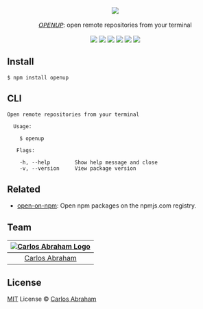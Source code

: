 <div align="center">
<a href="https://npmjs.com/package/openup"><img src="https://cdn.abranhe.com/projects/openup/logo.png"></a>
	<br>
	<br>
	<a href="https://www.npmjs.com/package/openup">𝘖𝘗𝘌𝘕𝘜𝘗</a>: open remote repositories from your terminal
  <br>
  <br>
  <a href="https://travis-ci.org/abranhe/openup"><img src="https://img.shields.io/travis/abranhe/openup.svg?logo=travis" /></a>
  <a href="https://github.com/abranhe/openup/blob/master/LICENSE"><img src="https://img.shields.io/github/license/abranhe/openup.svg" /></a>
	<a href="https://github.com/abranhe"><img src="https://abranhe.com/badge.svg"></a>
	<a href="https://cash.me/$abranhe"><img src="https://cdn.abranhe.com/badges/cash-me.svg"></a>
	<a href="https://paypal.me/abranhe/10"><img src="https://cdn.abranhe.com/badges/paypal.svg"></a>
	<a href="https://patreon.com/abranhe"><img src="https://cdn.abranhe.com/badges/patreon.svg" /></a>
</div>

## Install

```
$ npm install openup
```

## CLI

```console
Open remote repositories from your terminal

  Usage:

    $ openup

   Flags:

    -h, --help        Show help message and close
    -v, --version     View package version

```

## Related

- [open-on-npm](https://github.com/abranhe/open-on-npm): Open npm packages on the npmjs.com registry.

## Team

|[![Carlos Abraham Logo](https://avatars3.githubusercontent.com/u/21347264?s=50)](https://abranhe.com)|
| :-: |
| [Carlos Abraham](https://github.com/abranhe) |


## License

[MIT](https://github.com/abranhe/openup/blob/master/license) License © [Carlos Abraham](https://github.com/abranhe/openup)
